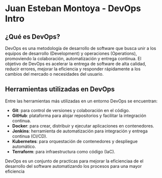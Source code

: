 # Juan Esteban Montoya - DevOps Intro

## ¿Qué es DevOps?
DevOps es una metodología de desarrollo de software que busca unir a los equipos de desarrollo (Development) y operaciones (Operations), promoviendo la colaboración, automatización y entrega continua. El objetivo de DevOps es acelerar la entrega de software de alta calidad, reducir errores, mejorar la eficiencia y responder rápidamente a los cambios del mercado o necesidades del usuario.

## Herramientas utilizadas en DevOps
Entre las herramientas más utilizadas en un entorno DevOps se encuentran:
- **Git**: para control de versiones y colaboración en el código.
- **GitHub**: plataforma para alojar repositorios y facilitar la integración continua.
- **Docker**: para crear, distribuir y ejecutar aplicaciones en contenedores.
- **Jenkins**: herramienta de automatización para integración y entrega continua (CI/CD).
- **Kubernetes**: para orquestación de contenedores y despliegue automático.
- **Terraform**: para infraestructura como código (IaC).

DevOps es un conjunto de practicas para mejorar la eficienciaa de el desarrollo del software automatizando los procesos para una mayor eficiencia

